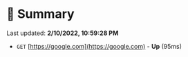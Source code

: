 # 📖 Summary
Last updated: **2/10/2022, 10:59:28 PM**

- `GET` [https://google.com](https://google.com) - **Up** (95ms)
